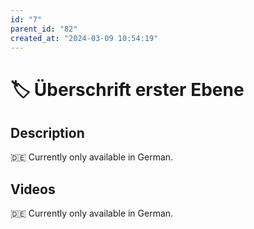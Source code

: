 ```yaml
---
id: "7"
parent_id: "82"
created_at: "2024-03-09 10:54:19"
---
```


# 🏷️ Überschrift erster Ebene

## Description

🇩🇪 Currently only available in German.

## Videos

🇩🇪 Currently only available in German.
